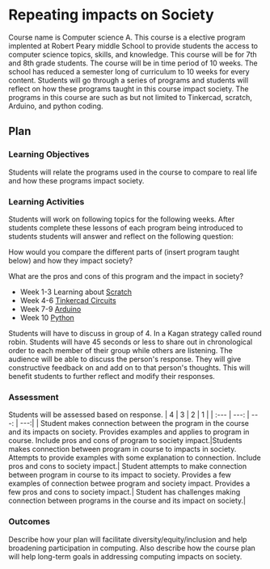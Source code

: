 # Repeating impacts on Society
Course name is Computer science A. This course is a elective program implented at Robert Peary middle School to provide students the access to computer science topics, skills, and knowledge. This course will be for 7th and 8th grade students. The course will be in time period of 10 weeks. The school has reduced a semester long of curriculum to 10 weeks for every content. Students will go through a series of programs and students will reflect on how these programs taught in this course impact society. The programs in this course are such as but not limited to Tinkercad, scratch, Arduino, and python coding.  

## Plan

### Learning Objectives
Students will relate the programs used in the course to compare to real life and how these programs impact society.

### Learning Activities
Students will work on following topics for the following weeks. 
After students complete these lessons of each program being introduced to students students will answer and reflect on the following question: 

How would you compare the different parts of (insert program taught below) and how they impact society? 

What are the pros and cons of this program  and the impact in society?

- Week 1-3 Learning about [Scratch](https://scratch.mit.edu)
- Week 4-6 [Tinkercad Circuits](https://www.tinkercad.com/things/fFl30RMLP3m-fantabulous-habbi-borwo/editel?tenant=circuits)
- Week 7-9 [Arduino](https://cloud.arduino.cc/)
- Week 10 [Python](https://www.codecademy.com/learn) 

Students will have to discuss in group of 4. In a Kagan strategy called round robin. Students will have 45 seconds or less to share out in chronological order to each member of their group while others are listening. The audience will be able to discuss the person's response. They will give constructive feedback on and add on to that person's thoughts. This will benefit students to further reflect and modify their responses. 

### Assessment

Students will be assessed based on response.
| 4           | 3           | 2            | 1           |
| :---        |        ---: |         ---: |         ---:|
| Student makes connection between the program in the course and its impacts on society. Provides examples and applies to program in course. Include pros and cons of program to society impact.|Students makes connection between program in course to impacts in society. Attempts to provide examples with some explanation to connection. Include pros and cons to society impact.| Student attempts to make connection between program in course to its impact to society. Provides a few examples of connection betwee program and society impact. Provides a few pros and cons to society impact.| Student has challenges making connection between programs in the course and its impact on society.| 

### Outcomes

Describe how your plan will facilitate diversity/equity/inclusion and help broadening participation in computing. Also describe how the course plan will help long-term goals in addressing computing impacts on society.

